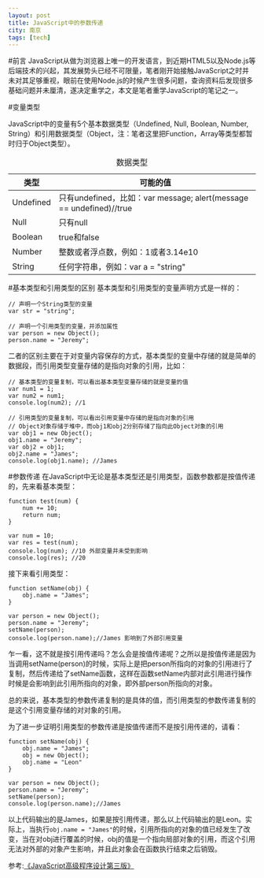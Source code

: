 ```yaml
---
layout: post
title: JavaScript中的参数传递
city: 南京
tags: [tech]
---
```


#前言
JavaScript从做为浏览器上唯一的开发语言，到近期HTML5以及Node.js等后端技术的兴起，其发展势头已经不可限量，笔者刚开始接触JavaScript之时并未对其足够重视，眼前在使用Node.js的时候产生很多问题，查询资料后发现很多基础问题并未厘清，遂决定重学之，本文是笔者重学JavaScript的笔记之一。

#变量类型

JavaScript中的变量有5个基本数据类型（Undefined, Null, Boolean, Number, String）和引用数据类型（Object，注：笔者这里把Function，Array等类型都暂时归于Object类型）。

<table class="table_border">
    <caption>数据类型</caption>
    <thead>
        <tr>
            <th scope="col">类型</th>
            <th scope="col">可能的值</th>
        </tr>
    </thead>
    <tbody>
        <tr>
            <td>Undefined</td>
            <td>只有undefined，比如：var message; alert(message == undefined)//true</td>
        </tr>
        <tr>
            <td>Null</td>
            <td>只有null</td>
        </tr>
        <tr>
            <td>Boolean</td>
            <td>true和false</td>
        </tr>
        <tr>
            <td>Number</td>
            <td>整数或者浮点数，例如：1或者3.14e10</td>
        </tr>
        <tr>
            <td>String</td>
            <td>任何字符串，例如：var a = "string" </td>
        </tr>
    </tbody>
</table>

#基本类型和引用类型的区别
基本类型和引用类型的变量声明方式是一样的：

	// 声明一个String类型的变量
	var str = "string";
	
	// 声明一个引用类型的变量，并添加属性
	var person = new Object();
	person.name = "Jeremy";
	
二者的区别主要在于对变量内容保存的方式，基本类型的变量中存储的就是简单的数据段，而引用类型变量存储的是指向对象的引用，比如：

	// 基本类型的变量复制，可以看出基本类型变量存储的就是变量的值
	var num1 = 1;
	var num2 = num1;
	console.log(num2); //1
	
	// 引用类型的变量复制，可以看出引用变量中存储的是指向对象的引用
	// Object对象存储于堆中，而obj1和obj2分别存储了指向此Object对象的引用
	var obj1 = new Object();
	obj1.name = "Jeremy";
	var obj2 = obj1;
	obj2.name = "James";
	console.log(obj1.name); //James
	
#参数传递
在JavaScript中无论是基本类型还是引用类型，函数参数都是按值传递的，先来看基本类型：

	function test(num) {
		num += 10;
		return num;
	}

	var num = 10;
	var res = test(num);
	console.log(num); //10 外部变量并未受到影响
	console.log(res); //20

接下来看引用类型：

	function setName(obj) {
		obj.name = "James";
	}

	var person = new Object();
	person.name = "Jeremy";
	setName(person);
	console.log(person.name);//James 影响到了外部引用变量

乍一看，这不就是按引用传递吗？怎么会是按值传递呢？之所以是按值传递是因为当调用setName(person)的时候，实际上是把person所指向的对象的引用进行了复制，然后传递给了setName函数，这样在函数setName内部对此引用进行操作时候是会影响到此引用所指向的对象，即外部person所指向的对象。

总的来说，基本类型的参数传递复制的是具体的值，而引用类型的参数传递复制的是这个引用变量存储的对对象的引用。

为了进一步证明引用类型的参数传递是按值传递而不是按引用传递的，请看：

	function setName(obj) {
		obj.name = "James";
		obj = new Object();
		obj.name = "Leon"
	}

	var person = new Object();
	person.name = "Jeremy";
	setName(person);
	console.log(person.name);//James

以上代码输出的是James，如果是按引用传递，那么以上代码输出的是Leon。实际上，当执行```obj.name = "James"```的时候，引用所指向的对象的值已经发生了改变，当在对obj进行覆盖的时候，obj的值是一个指向局部对象的引用，而这个引用无法对外部的对象产生影响，并且此对象会在函数执行结束之后销毁。

参考:[《JavaScript高级程序设计第三版》](http://book.douban.com/subject/10546125/)













